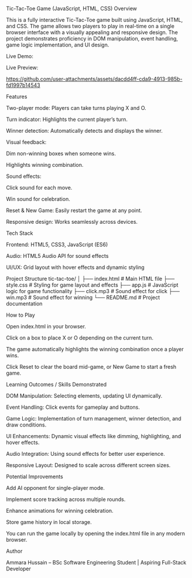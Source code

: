 Tic-Tac-Toe Game (JavaScript, HTML, CSS)
Overview

This is a fully interactive Tic-Tac-Toe game built using JavaScript, HTML, and CSS. The game allows two players to play in real-time on a single browser interface with a visually appealing and responsive design. The project demonstrates proficiency in DOM manipulation, event handling, game logic implementation, and UI design.

Live Demo:

Live Preview: 



https://github.com/user-attachments/assets/dacdd4ff-cda9-4913-985b-fd1997b14543


Features

Two-player mode: Players can take turns playing X and O.

Turn indicator: Highlights the current player’s turn.

Winner detection: Automatically detects and displays the winner.

Visual feedback:

Dim non-winning boxes when someone wins.

Highlights winning combination.

Sound effects:

Click sound for each move.

Win sound for celebration.

Reset & New Game: Easily restart the game at any point.

Responsive design: Works seamlessly across devices.

Tech Stack

Frontend: HTML5, CSS3, JavaScript (ES6)

Audio: HTML5 Audio API for sound effects

UI/UX: Grid layout with hover effects and dynamic styling

Project Structure
tic-tac-toe/
│
├── index.html          # Main HTML file
├── style.css           # Styling for game layout and effects
├── app.js              # JavaScript logic for game functionality
├── click.mp3           # Sound effect for click
├── win.mp3             # Sound effect for winning
└── README.md           # Project documentation

How to Play

Open index.html in your browser.

Click on a box to place X or O depending on the current turn.

The game automatically highlights the winning combination once a player wins.

Click Reset to clear the board mid-game, or New Game to start a fresh game.

Learning Outcomes / Skills Demonstrated

DOM Manipulation: Selecting elements, updating UI dynamically.

Event Handling: Click events for gameplay and buttons.

Game Logic: Implementation of turn management, winner detection, and draw conditions.

UI Enhancements: Dynamic visual effects like dimming, highlighting, and hover effects.

Audio Integration: Using sound effects for better user experience.

Responsive Layout: Designed to scale across different screen sizes.

Potential Improvements

Add AI opponent for single-player mode.

Implement score tracking across multiple rounds.

Enhance animations for winning celebration.

Store game history in local storage.



You can run the game locally by opening the index.html file in any modern browser.

Author

Ammara Hussain – BSc Software Engineering Student | Aspiring Full-Stack Developer
